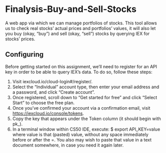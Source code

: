 # Finalysis-Buy-and-Sell-Stocks
A web app via which we can manage portfolios of stocks. This tool allows us to check real stocks’ actual prices and portfolios’ values, it will also let you buy (okay, “buy”) and sell (okay, “sell”) stocks by querying IEX for stocks’ prices.

## **Configuring**
Before getting started on this assignment, we’ll need to register for an API key in order to be able to query IEX’s data. To do so, follow these steps:
1. Visit iexcloud.io/cloud-login#/register/.
2. Select the “Individual” account type, then enter your email address and a password, and click “Create account”.
3. Once registered, scroll down to “Get started for free” and click “Select Start” to choose the free plan.
4. Once you’ve confirmed your account via a confirmation email, visit https://iexcloud.io/console/tokens.
5. Copy the key that appears under the Token column (it should begin with pk_).
6. In a terminal window within CS50 IDE, execute: $ export API_KEY=value where value is that (pasted) value, without any space immediately before or after the =. You also may wish to paste that value in a text document somewhere, in case you need it again later.
